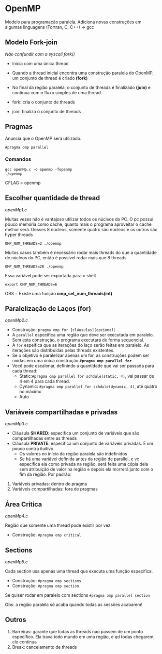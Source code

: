 # OpenMP

Modelo para programação paralela. Adiciona novas construções em algumas linguagens (Fortran, C, C++) -> gcc

## Modelo Fork-join
*Não confundir com a syscall fork()*

- Inicia com uma única thread
- Quando a thread inicial encontra uma construção paralela do OpenMP, um conjunto de thread é criado **(fork)**
- No final da região paralela, o conjunto de threads é finalizado **(join)** e continua com o fluxo simples de uma thread.

- fork: cria o conjunto de threads
- join: finaliza o conjunto de threads

## Pragmas
Anuncia que o OpenMP será utilizado.

```
#pragma omp parallel
```

### Comandos
```
gcc openMp.c -o openmp -fopenmp
./openmp
```

CFLAG = openmp

## Escolher quantidade de thread
*openMp1.c*

Muitas vezes não é vantajoso utilizar todos os núcleos do PC.
O pc possui pouco memória como cache, quanto mais o programa aproveitar o cache
melhor será.
Desses 8 núcleos, somente quatro são núcleos e os outros são hyper threads

```
OMP_NUM_THREADS=2 ./openmp
```

Muitos casos também é necessário rodar mais threads do que a quantidade de núcleos do PC, então é possível rodar mais que 8 threads

```
OMP_NUM_THREADS=20 ./openmp
```

Essa variável pode ser exportada para o shell
```
export OMP_NUM_THREADS=6
```

OBS = Existe uma função **omp_set_num_threads(int)**

## Paralelização de Laços (for) 
*openMp2.c*

- Construção: ```pragma omp for [cláusulas](opcional)```
- A ```parallel``` especifica uma região que deve ser executada em paralelo. Sem esta construção, o programa executará de forma sequencial. 
- A ```for``` espeifica que as iterações do laço serão feitas em paralelo. As iterações são distribuídas pelas threads existentes.
- Se o objetivo é paralelizar apenas um for, as construções podem ser unidas em uma única construção **```#pragma omp parallel for```**
- Você pode escalonar, definindo a quantidade que vai ser passada para cada thread:
    - Static:```#pragma omp parallel for schdule(static, 4)```, vai passar de 4 em 4 para cada thread.
    - Dynamic: ```#pragma omp parallel for schdule(dynamic, 4)```, até quatro no máximo
    - Auto

## Variáveis compartilhadas e privadas
*openMp3.c*

- Cláusula **SHARED**: especifica um conjunto de variáveis que são compartilhadas entre as threads
- Cláusula **PRIVATE**: especifica um conjunto de variáveis privadas. É um pouco contra ituitivo.
    - Os valores no início da região paralela são indefinidos
    - Se há uma variável definida antes da região de parallel, e vc especifica ela como privada na região, será feita uma cópia dela sem atribuição de valor na região e depois ela morrerá junto com o fim da região.
Por padrão:
1. Variáveis privadas: dentro do pragma
2. Variáveis compartilhadas: fora de pragmas

## Área Crítica
*openMp4.c*

Região que somente uma thread pode existir por vez.

- Construção: ```#pragma omp critical```

## Sections
*openMp5.c*

Cada section usa apenas uma thread que executa uma função específica.

- Construção: ```#pragma omp sections```
- Construção: ```#pragma omp section```

Se quiser rodar em paralelo com sections
```#pragma omp parallel section```

Obs: a região paralela só acaba quando todas as sessões acabarem!

## Outros
1. Barreiras: garante que todas as threads nao passem de um ponto específico. Ela trava todo mundo em uma região, e qd todas chegarem, ele continua
2. Break: cancelamento de threads

